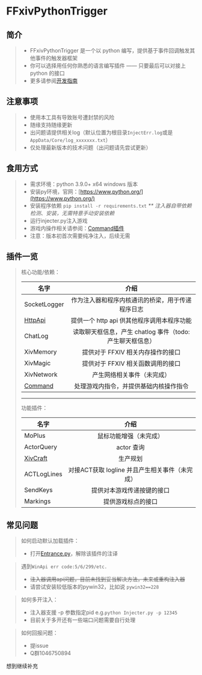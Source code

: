 FFxivPythonTrigger
===

简介
--
> * FFxivPythonTrigger 是一个以 python 编写，提供基于事件回调触发其他事件的触发器框架
> * 你可以选择用任何你熟悉的语言编写插件 —— 只要最后可以对接上 python 的接口
> * 更多请参阅[开发指南](FFxivPythonTrigger)

注意事项
---
> * 使用本工具有导致账号遭封禁的风险
> * 随缘支持随缘更新
> * 出问题请提供相关log（默认位置为根目录`InjectErr.log`或是`AppData/Core/log_xxxxxxx.txt`）
> * 仅处理最新版本的技术问题（出问题请先尝试更新）

食用方式
---
> * 需求环境：python 3.9.0+ x64 windows 版本
> * 安装py环境，官网：[https://www.python.org/](https://www.python.org/)
> * 安装程序依赖 `pip install -r requirements.txt` _** 注入器自带依赖检测、安装，无需特意手动安装依赖_
> * 运行injecter.py注入游戏
> * 游戏内操作相关请参阅：[Command插件](plugins/Command)
> * 注意：版本初首次需要纯净注入，后续无需

插件一览
---
> 核心功能/依赖：
> 
> 名字 | 介绍 
> --- |:---:
> SocketLogger| 作为注入器和程序内核通讯的桥梁，用于传递程序日志
> [HttpApi](plugins/HttpApi) | 提供一个 http api 供其他程序调用本程序功能
> ChatLog| 读取聊天框信息，产生 chatlog 事件（todo:产生聊天框信息）
> XivMemory| 提供对于 FFXIV 相关内存操作的接口
> XivMagic| 提供对于 FFXIV 相关函数调用的接口
> XivNetwork| 产生网络相关事件（未完成）
> [Command](plugins/Command)| 处理游戏内指令，并提供基础内核操作指令
> ---
> 功能插件：
> 
> 名字 | 介绍 
> --- |:---:
> MoPlus| 鼠标功能增强（未完成）
> ActorQuery| actor 查询
> [XivCraft](plugins/XivCraft)| 生产规划
> ACTLogLines| 对接ACT获取 logline 并且产生相关事件（未完成）
> SendKeys| 提供对本游戏传递按键的接口
> Markings| 提供游戏标点的接口

常见问题
---
> 如何启动默认加载插件：
>* 打开[Entrance.py](Entrance.py)，解除该插件的注译
 
>遇到`WinApi err code:5/6/299/etc.`
> * ~~注入器调用api问题，目前未找到妥当解决方法，未来或重构注入器~~
> * 请尝试安装较低版本的pywin32，比如说 `pywin32==228`
 
>如何多开注入：
> * 注入器支援 -p 参数指定pid e.g.`python Injecter.py -p 12345`
> * 目前关于多开还有一些端口问题需要自行处理

>如何回报问题：
> * 提issue
> * Q群1046750894
> 
想到继续补充
